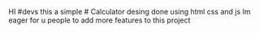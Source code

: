 HI #devs this a simple # Calculator desing done using html css and js 
Im eager for u people to add more features to this project
